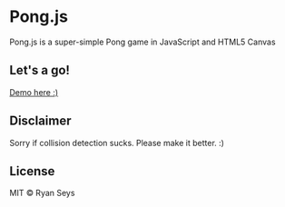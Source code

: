 Pong.js
======

Pong.js is a super-simple Pong game in JavaScript and HTML5 Canvas

## Let's a go!

[Demo here :)](http://ryanseys.github.io/pongjs/)

## Disclaimer
Sorry if collision detection sucks. Please make it better. :)

## License

MIT &copy; Ryan Seys
